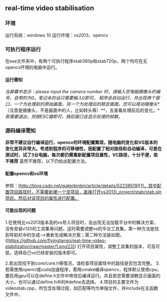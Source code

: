 ## real-time video stabilisation
### 环境
运行系统：windows 10 
运行环境：vs2013、opencv
### 可执行程序运行
在exe文件夹中，有两个可执行程序stab360p和stab720p，两个均可在无opencv环境的电脑中运行。
#### 运行需知
*当屏幕中显示：please input the camera number 时，请输入您电脑摄像头的编号，自带的为0。笔记本的话只需要输入0即可。*
*程序会自动运行，并出现两个窗口，一个为处理前的原始画面，另一个为处理后的稳定画面。您可以晃动摄像头**（注意是摄像头，不是画面中的人，比如转头等）**，去查看处理前后的变化。*
*若需要退出，则按ESC键即可，随后窗口会显示处理的帧数。*
### 源码编译需知
**非常不建议自行编译运行，opencv的环境配置繁琐，随电脑的变化和VS版本的变化差异非常大。考虑到程序的可移植性，我配置了相对路径和自动编译，可是在测试时，试了3台电脑，每次都仍需重新配置项目属性，VC路径，十分不便，故不推荐**
虽然不推荐，以下仍给出配置方法。
#### 配置opencv和vs环境
参照：[http://blog.csdn.net/waterbinbin/article/details/52238519][1]，其中配置项目路径时，不需要新建一个空项目，直接打开vs2013\_project/stab/stab.sln项目，然后对该项目的属性进行配置。
#### 可能出现的问题
1.在使用比vs2013版本高的vs导入项目时，会出现无法加载平台中的解决方案，没有安装v120的工具集等问题，这时需要调整vs的平台工具集。第一种方法是找到导航栏中的生成—-\>重新生成解决方案；第二种方法是如图，
![]()([https://github.com/flyingtango/real-time-video-stabilization/raw/master/1.png][3])
打开项目属性，调整工具集的版本，可高可低，选择自己vs已经安装的版本即可。

2.若出现找不到core/core.h等情况，请检查项目属性中的路径是否包含完整。
3.若需使用opencl或cuda加速程序，需用cmake编译opencv，程序默认使用cpu，要启用gpu可以在define.h文件中修改后编译运行。并且若您需要调教显示画面的大小，也可以通过define.h中的#define去选择。
4.项目的主要文件为videostab.cpp，所包含处理过程，如匹配等均为单独文件，并include在主函数文件中。

[1]:	http://blog.csdn.net/waterbinbin/article/details/52238519
[3]:	https://github.com/flyingtango/real-time-video-stabilization/blob/master/1.png